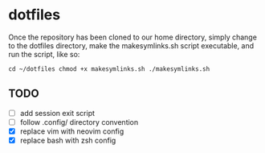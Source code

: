 # dotfiles

Once the repository has been cloned to our home directory, simply change to the
dotfiles directory, make the makesymlinks.sh script executable, and run the
script, like so:

`cd ~/dotfiles
chmod +x makesymlinks.sh
./makesymlinks.sh`

## TODO
- [ ] add session exit script
- [ ] follow .config/ directory convention
- [x] replace vim with neovim config
- [x] replace bash with zsh config
